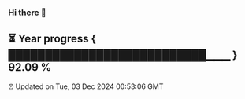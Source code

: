 ### Hi there 👋
⏳ Year progress { ███████████████████████████▁▁▁ } 92.09 %
---
⏰ Updated on Tue, 03 Dec 2024 00:53:06 GMT

